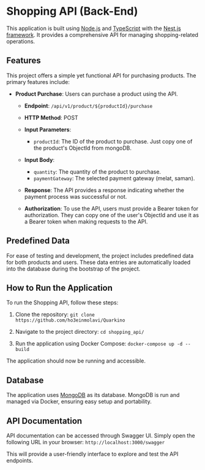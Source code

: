 # Shopping API (Back-End)

This application is built using [Node.js](https://nodejs.org/en/) and [TypeScript](https://www.typescriptlang.org/) with the [Nest.js framework](https://nestjs.com/). It provides a comprehensive API for managing shopping-related operations.

## Features

This project offers a simple yet functional API for purchasing products. The primary features include:

- **Product Purchase**: Users can purchase a product using the API.

  - **Endpoint**: `/api/v1/product/${productId}/purchase`
  - **HTTP Method**: POST
  - **Input Parameters**:
    - `productId`: The ID of the product to purchase. Just copy one of the product's ObjectId from mongoDB.
  - **Input Body**:
    - `quantity`: The quantity of the product to purchase.
    - `paymentGateway`: The selected payment gateway (melat, saman).

  - **Response**: The API provides a response indicating whether the payment process was successful or not.
  - **Authorization**: To use the API, users must provide a Bearer token for authorization. They can copy one of the user's ObjectId and use it as a Bearer token when making requests to the API.


## Predefined Data

For ease of testing and development, the project includes predefined data for both products and users. These data entries are automatically loaded into the database during the bootstrap of the project.
## How to Run the Application

To run the Shopping API, follow these steps:

1. Clone the repository: `git clone https://github.com/ho3einmolavi/Quarkino`

2. Navigate to the project directory: `cd shopping_api/`

3. Run the application using Docker Compose: `docker-compose up -d --build`

The application should now be running and accessible.

## Database

The application uses [MongoDB](https://www.mongodb.com/) as its database. MongoDB is run and managed via Docker, ensuring easy setup and portability.

## API Documentation

API documentation can be accessed through Swagger UI. Simply open the following URL in your browser: `http://localhost:3000/swagger`

This will provide a user-friendly interface to explore and test the API endpoints.
